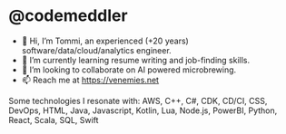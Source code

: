 # @codemeddler
- 👋 Hi, I’m Tommi, an experienced (+20 years) software/data/cloud/analytics engineer.
- 🌱 I’m currently learning resume writing and job-finding skills.
- 💞️ I’m looking to collaborate on AI powered microbrewing.
- 📫 Reach me at https://venemies.net

Some technologies I resonate with:
AWS, C++, C#, CDK, CD/CI, CSS, DevOps, HTML, Java, Javascript, Kotlin, Lua, Node.js, PowerBI, Python, React, Scala, SQL, Swift
